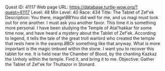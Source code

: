 Quest ID: 41117
Web page URL: https://database.turtle-wow.org/?quest=41117
Level: 48
Min Level: 40
Race: 434
Title: The Tablet of Zef'ek
Description: You there, mage!$B$BYou did well for me, and us magi must look out for one another. I must ask you another favor. This time it is something more personal. I have been studying the Temple of Atal'hakkar for some time now, and have heard a mystery about the Tablet of Zef'ek. According to legend, it tells the tale of the great troll warlord who created the temple that rests here in the swamp.$B$BOr something like that anyway. What is more important is the magic imbued within the stone. I want you to recover this tablet for me. It is held near the Chamber of Blood, by the chanting Kazkaz the Unholy within the temple. Find it, and bring it to me.
Objective: Gather the Tablet of Zef'ek for Thultazor in Stonard.
